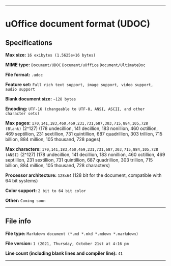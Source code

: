 
***

# uOffice document format (UDOC)

## Specifications

**Max size:** `16 exibytes (1.5625e+16 bytes)`

**MIME type:** `Document/UDOC` `Document/uOffice` `Document/UltimateDoc`

**File format:** `.udoc`

**Feature set:** `Full rich text support, image support, video support, audio support`

**Blank document size:** `~128 bytes`

**Encoding:** `UTF-16 (changeable to UTF-8, ANSI, ASCII, and other character sets)`

**Max pages:** `170,141,183,460,469,231,731,687,303,715,884,105,728 (Blank)` (2^127) (178 undecillion, 141 decillion, 183 nonillion, 460 octillion, 469 septillion, 231 sextillion, 731 quintillion, 687 quadrillion, 303 trillion, 715 billion, 884 million, 105 thousand, 728 pages)

**Max characters:** `170,141,183,460,469,231,731,687,303,715,884,105,728 (ANSI)` (2^127) (178 undecillion, 141 decillion, 183 nonillion, 460 octillion, 469 septillion, 231 sextillion, 731 quintillion, 687 quadrillion, 303 trillion, 715 billion, 884 million, 105 thousand, 728 characters)

**Processor architecture:** `128x64` (128 bit for the document, compatible with 64 bit systems)

**Color support:** `2 bit to 64 bit color`

**Other:** `Coming soon`

***

## File info

**File type:** `Markdown document (*.md *.mkd *.mdown *.markdown)`

**File version:** `1 (2021, Thursday, October 21st at 4:16 pm`

**Line count (including blank lines and compiler line):** `41`

***

